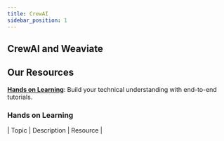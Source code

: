 ```yaml
---
title: CrewAI
sidebar_position: 1
---
```


 

## CrewAI and Weaviate


## Our Resources 
[**Hands on Learning**](#hands-on-learning): Build your technical understanding with end-to-end tutorials.

### Hands on Learning

| Topic | Description | Resource | 